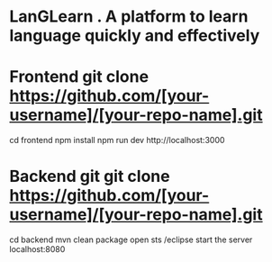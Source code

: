 # LanGLearn . A platform to learn language quickly and effectively

# Frontend git clone https://github.com/[your-username]/[your-repo-name].git

cd frontend
npm install
npm run dev
http://localhost:3000

# Backend git git clone https://github.com/[your-username]/[your-repo-name].git

cd backend
mvn clean package
open sts /eclipse
start the server
localhost:8080
